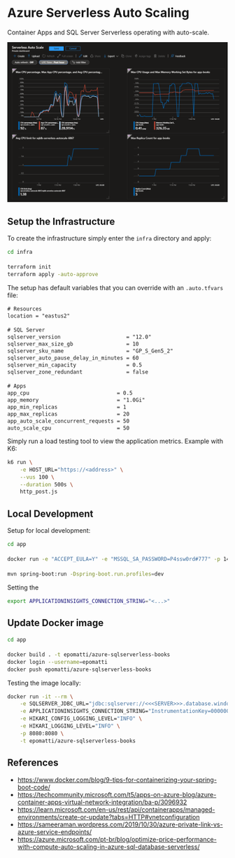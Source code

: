 # Azure Serverless Auto Scaling

Container Apps and SQL Server Serverless operating with auto-scale.

<img src=".docs/dashboard.png" />

## Setup the Infrastructure

To create the infrastructure simply enter the `infra` directory and apply:

```sh
cd infra

terraform init
terraform apply -auto-approve
```

The setup has default variables that you can override with an `.auto.tfvars` file:

```hcl
# Resources
location = "eastus2"

# SQL Server
sqlserver_version                     = "12.0"
sqlserver_max_size_gb                 = 10
sqlserver_sku_name                    = "GP_S_Gen5_2"
sqlserver_auto_pause_delay_in_minutes = 60
sqlserver_min_capacity                = 0.5
sqlserver_zone_redundant              = false

# Apps
app_cpu                            = 0.5
app_memory                         = "1.0Gi"
app_min_replicas                   = 1
app_max_replicas                   = 20
app_auto_scale_concurrent_requests = 50
auto_scale_cpu                     = 50

```

Simply run a load testing tool to view the application metrics. Example with K6:

```sh
k6 run \
    -e HOST_URL="https://<address>" \
    --vus 100 \
    --duration 500s \
    http_post.js
```

## Local Development

Setup for local development:

```sh
cd app

docker run -e "ACCEPT_EULA=Y" -e "MSSQL_SA_PASSWORD=P4ssw0rd#777" -p 1433:1433 -d mcr.microsoft.com/mssql/server:2022-latest

mvn spring-boot:run -Dspring-boot.run.profiles=dev
```

Setting the 

```sh
export APPLICATIONINSIGHTS_CONNECTION_STRING="<...>"
```

## Update Docker image

```sh
cd app

docker build . -t epomatti/azure-sqlserverless-books
docker login --username=epomatti
docker push epomatti/azure-sqlserverless-books
```

Testing the image locally:

```sh
docker run -it --rm \
    -e SQLSERVER_JDBC_URL="jdbc:sqlserver://<<<SERVER>>>.database.windows.net:1433;database=<<<DATABASE>>>;user=<<<USERNAME>>>;password=<<<PASSWORD>>>;encrypt=true;trustServerCertificate=false;hostNameInCertificate=*.database.windows.net;loginTimeout=30;" \
    -e APPLICATIONINSIGHTS_CONNECTION_STRING="InstrumentationKey=00000000000000000000000000;IngestionEndpoint=https://eastus2-3.in.applicationinsights.azure.com/;LiveEndpoint=https://eastus2.livediagnostics.monitor.azure.com/" \
    -e HIKARI_CONFIG_LOGGING_LEVEL="INFO" \
    -e HIKARI_LOGGING_LEVEL="INFO" \
    -p 8080:8080 \
    -t epomatti/azure-sqlserverless-books
```

## References

- https://www.docker.com/blog/9-tips-for-containerizing-your-spring-boot-code/
- https://techcommunity.microsoft.com/t5/apps-on-azure-blog/azure-container-apps-virtual-network-integration/ba-p/3096932
- https://learn.microsoft.com/en-us/rest/api/containerapps/managed-environments/create-or-update?tabs=HTTP#vnetconfiguration
- https://sameeraman.wordpress.com/2019/10/30/azure-private-link-vs-azure-service-endpoints/
- https://azure.microsoft.com/pt-br/blog/optimize-price-performance-with-compute-auto-scaling-in-azure-sql-database-serverless/